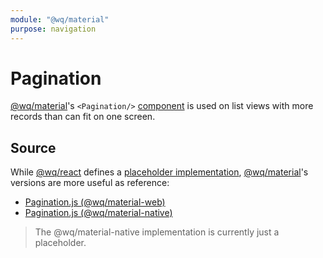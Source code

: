 ```yaml
---
module: "@wq/material"
purpose: navigation
---
```


# Pagination

[@wq/material]'s `<Pagination/>` [component][index] is used on list views with more records than can fit on one screen.

## Source

While [@wq/react] defines a [placeholder implementation][react-src], [@wq/material]'s versions are more useful as reference:

 * [Pagination.js (@wq/material-web)][material-web-src]
 * [Pagination.js (@wq/material-native)][material-native-src]

> The @wq/material-native implementation is currently just a placeholder.

[index]: ./index.md
[@wq/react]: ../@wq/react.md
[@wq/material]: ../@wq/material.md
[react-src]: https://github.com/wq/wq.app/blob/main/packages/react/src/components/Pagination.js
[material-web-src]: https://github.com/wq/wq.app/blob/main/packages/material-web/src/components/Pagination.js
[material-native-src]: https://github.com/wq/wq.app/blob/main/packages/material-native/src/components/Pagination.js

